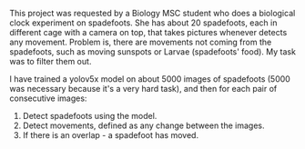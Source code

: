 This project was requested by a Biology MSC student who does a biological clock experiment on spadefoots.
She has about 20 spadefoots, each in different cage with a camera on top, that takes pictures whenever detects any movement.
Problem is, there are movements not coming from the spadefoots, such as moving sunspots or Larvae (spadefoots' food). My task was to filter them out.

I have trained a yolov5x model on about 5000 images of spadefoots (5000 was necessary because it's a very hard task), and then for each pair of consecutive images:
1. Detect spadefoots using the model.
2. Detect movements, defined as any change between the images.
3. If there is an overlap - a spadefoot has moved.